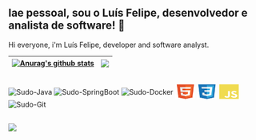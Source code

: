 ## Iae pessoal, sou o Luís Felipe, desenvolvedor e analista de software! 👋

Hi everyone, i'm Luís Felipe, developer and software analyst.

| <a href="https://github.com/sudoFelipe/github-readme-stats"><img align="center" src="https://github-readme-stats.vercel.app/api?username=sudoFelipe&show_icons=true&include_all_commits=true&theme=merko&hide_border=true" alt="Anurag's github stats" /></a> | <a href="https://github.com/sudoFelipe/github-readme-stats"><img align="center" src="https://github-readme-stats.vercel.app/api/top-langs/?username=sudoFelipe&layout=compact&theme=merko&hide_border=true" /></a> |
| ------------- | ------------- |

<div style="display: inline_block"><br>
  <img align="center" alt="Sudo-Java" height="30" width="40" src="https://cdn.jsdelivr.net/gh/devicons/devicon/icons/java/java-original.svg">
  <img align="center" alt="Sudo-SpringBoot" height="30" width="40" src="https://cdn.jsdelivr.net/gh/devicons/devicon/icons/spring/spring-original.svg">
  <img align="center" alt="Sudo-Docker" height="30" width="40" src="https://cdn.jsdelivr.net/gh/devicons/devicon/icons/docker/docker-plain.svg">
  <img align="center" alt="Sudo-HTML" height="30" width="40" src="https://raw.githubusercontent.com/devicons/devicon/master/icons/html5/html5-original.svg">
  <img align="center" alt="Sudo-CSS" height="30" width="40" src="https://raw.githubusercontent.com/devicons/devicon/master/icons/css3/css3-original.svg">
  <img align="center" alt="Sudo-Js" height="30" width="40" src="https://raw.githubusercontent.com/devicons/devicon/master/icons/javascript/javascript-plain.svg">
  <img align="center" alt="Sudo-Git" height="30" width="40" src="https://cdn.jsdelivr.net/gh/devicons/devicon/icons/git/git-original.svg">
</div>

 ##
 
<div> 
  <a href="https://www.linkedin.com/in/luis-felipe-49aa9b170/" target="_blank"><img src="https://img.shields.io/badge/-LinkedIn-%230077B5?style=for-the-badge&logo=linkedin&logoColor=white" target="_blank"></a> 
  
</div>
